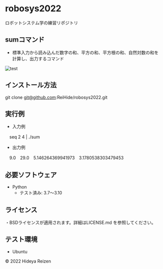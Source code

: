 # robosys2022
ロボットシステム学の練習リポジトリ

## sumコマンド
* 標準入力から読み込んだ数字の和、平方の和、平方根の和、自然対数の和を計算し、出力するコマンド

![test](https://github.com/ReiHide/robosys2022/actions/workflows/test.yml/badge.svg)

## インストール方法
git clone git@github.com:ReiHide/robosys2022.git

## 実行例
* 入力例

　seq 2 4 | ./sum
* 出力例

　9.0　29.0　5.146264369941973　3.1780538303479453
 
## 必要ソフトウェア
* Python
  * テスト済み: 3.7～3.10

## ライセンス
・BSDライセンスが適用されます。詳細はLICENSE.md を参照してください。

## テスト環境
* Ubuntu

© 2022 Hideya Reizen
